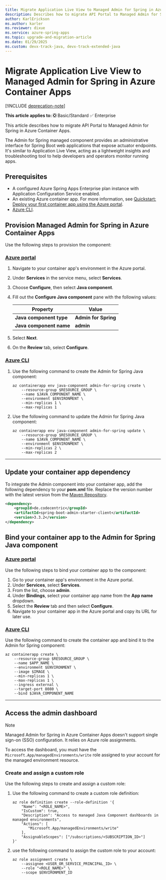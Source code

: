 ```yaml
---
title: Migrate Application Live View to Managed Admin for Spring in Azure Container Apps
description: Describes how to migrate API Portal to Managed Admin for Spring in Azure Container Apps.
author: KarlErickson
ms.author: karler
ms.reviewer: dixue
ms.service: azure-spring-apps
ms.topic: upgrade-and-migration-article
ms.date: 01/29/2025
ms.custom: devx-track-java, devx-track-extended-java
---
```


# Migrate Application Live View to Managed Admin for Spring in Azure Container Apps

[!INCLUDE [deprecation-note](../includes/deprecation-note.md)]

**This article applies to:** ❎ Basic/Standard ✅ Enterprise

This article describes how to migrate API Portal to Managed Admin for Spring in Azure Container Apps.

The Admin for Spring managed component provides an administrative interface for Spring Boot web applications that expose actuator endpoints. It's similar to Application Live View, acting as a lightweight insights and troubleshooting tool to help developers and operators monitor running apps.

## Prerequisites

- A configured Azure Spring Apps Enterprise plan instance with Application Configuration Service enabled.
- An existing Azure container app. For more information, see [Quickstart: Deploy your first container app using the Azure portal](../../container-apps/quickstart-portal.md).
- [Azure CLI](/cli/azure/install-azure-cli).

## Provision Managed Admin for Spring in Azure Container Apps

Use the following steps to provision the component:

### [Azure portal](#tab/Azure-portal)

1. Navigate to your container app's environment in the Azure portal.
1. Under **Services** in the service menu, select **Services**.
1. Choose **Configure**, then select **Java component**.
1. Fill out the **Configure Java component** pane with the following values:

   | Property                | Value                |
   |-------------------------|----------------------|
   | **Java component type** | **Admin for Spring** |
   | **Java component name** | **admin**            |

1. Select **Next**.
1. On the **Review** tab, select **Configure**.

### [Azure CLI](#tab/Azure-CLI)

1. Use the following command to create the Admin for Spring Java component:

   ```azurecli
   az containerapp env java-component admin-for-spring create \
       --resource-group $RESOURCE_GROUP \
       --name $JAVA_COMPONENT_NAME \
       --environment $ENVIRONMENT \
       --min-replicas 1 \
       --max-replicas 1
   ```

1. Use the following command to update the Admin for Spring Java component:

   ```azurecli
   az containerapp env java-component admin-for-spring update \
       --resource-group $RESOURCE_GROUP \
       --name $JAVA_COMPONENT_NAME \
       --environment $ENVIRONMENT \
       --min-replicas 2 \
       --max-replicas 2
   ```

---

## Update your container app dependency

To integrate the Admin component into your container app, add the following dependency to your **pom.xml** file. Replace the version number with the latest version from the [Maven Repository](https://search.maven.org/artifact/de.codecentric/spring-boot-admin-starter-client).

```xml
<dependency>
    <groupId>de.codecentric</groupId>
    <artifactId>spring-boot-admin-starter-client</artifactId>
    <version>3.3.2</version>
</dependency>
```

## Bind your container app to the Admin for Spring Java component

### [Azure portal](#tab/Azure-portal)

Use the following steps to bind your container app to the component:

1. Go to your container app's environment in the Azure portal.
1. Under **Services**, select **Services**.
1. From the list, choose **admin**.
1. Under **Bindings**, select your container app name from the **App name** dropdown.
1. Select the **Review** tab and then select **Configure**.
1. Navigate to your container app in the Azure portal and copy its URL for later use.

### [Azure CLI](#tab/Azure-CLI)

Use the following command to create the container app and bind it to the Admin for Spring component:

```azurecli
az containerapp create \
    --resource-group $RESOURCE_GROUP \
    --name $APP_NAME \
    --environment $ENVIRONMENT \
    --image $IMAGE \
    --min-replicas 1 \
    --max-replicas 1 \
    --ingress external \
    --target-port 8080 \
    --bind $JAVA_COMPONENT_NAME
```

---

## Access the admin dashboard

> [!NOTE]
> Managed Admin for Spring in Azure Container Apps doesn't support single sign-on (SSO) configuration. It relies on Azure role assignments.

To access the dashboard, you must have the `Microsoft.App/managedEnvironments/write` role assigned to your account for the managed environment resource.

### Create and assign a custom role

Use the following steps to create and assign a custom role:

1. Use the following command to create a custom role definition:

   ```azurecli
   az role definition create --role-definition '{
       "Name": "<ROLE_NAME>",
       "IsCustom": true,
       "Description": "Access to managed Java Component dashboards in managed environments",
       "Actions": [
          "Microsoft.App/managedEnvironments/write"
       ],
       "AssignableScopes": ["/subscriptions/<SUBSCRIPTION_ID>"]
   }'
   ```

1. use the following command to assign the custom role to your account:

   ```azurecli
   az role assignment create \
       --assignee <USER_OR_SERVICE_PRINCIPAL_ID> \
       --role "<ROLE_NAME>" \
       --scope $ENVIRONMENT_ID
   ```
